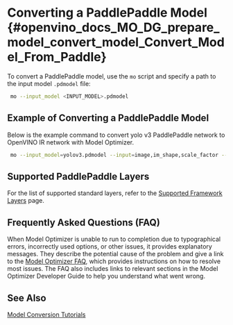 # Converting a PaddlePaddle Model {#openvino_docs_MO_DG_prepare_model_convert_model_Convert_Model_From_Paddle}

To convert a PaddlePaddle model, use the `mo` script and specify a path to the input model `.pdmodel` file:

```sh
 mo --input_model <INPUT_MODEL>.pdmodel
```

## Example of Converting a PaddlePaddle Model
Below is the example command to convert yolo v3 PaddlePaddle network to OpenVINO IR network with Model Optimizer.

```sh
 mo --input_model=yolov3.pdmodel --input=image,im_shape,scale_factor --input_shape=[1,3,608,608],[1,2],[1,2] --reverse_input_channels --output=save_infer_model/scale_0.tmp_1,save_infer_model/scale_1.tmp_1
```

## Supported PaddlePaddle Layers
For the list of supported standard layers, refer to the [Supported Framework Layers](../Supported_Frameworks_Layers.md) page.

## Frequently Asked Questions (FAQ)

When Model Optimizer is unable to run to completion due to typographical errors, incorrectly used options, or other issues, it provides explanatory messages. They describe the potential cause of the problem and give a link to the [Model Optimizer FAQ](../Model_Optimizer_FAQ.md), which provides instructions on how to resolve most issues. The FAQ also includes links to relevant sections in the Model Optimizer Developer Guide to help you understand what went wrong.

## See Also
[Model Conversion Tutorials](Convert_Model_Tutorials.md)

